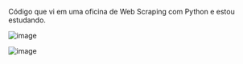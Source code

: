 Código que vi em uma oficina de Web Scraping com Python e estou estudando.

![image](https://github.com/HugoSantos14/Teste-Web-Scraping/assets/159493284/f02de5ce-28f8-42ca-82f7-2c0021373ef1)

![image](https://github.com/HugoSantos14/Teste-Web-Scraping/assets/159493284/70f1c77d-2321-4a6f-92d4-2203f379f0d3)
